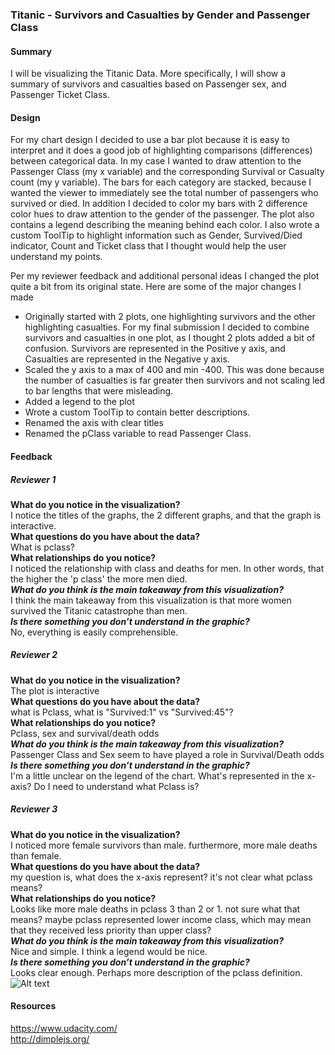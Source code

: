 ### Titanic - Survivors and Casualties by Gender and Passenger Class

#### Summary
I will be visualizing the Titanic Data. More specifically, I will show a summary of survivors and casualties based on Passenger sex, and Passenger Ticket Class.

#### Design
For my chart design I decided to use a bar plot because it is easy to interpret and it does a good job of highlighting comparisons (differences) between categorical data. In my case I wanted to draw attention to the Passenger Class (my x variable) and the corresponding Survival or Casualty count (my y variable). The bars for each category are stacked, because I wanted the viewer to immediately see the total number of passengers who survived or died. In addition I decided to color my bars with 2 difference color hues to draw attention to the gender of the passenger. The plot also contains a legend describing the meaning behind each color. I also wrote a custom ToolTip to highlight information such as Gender, Survived/Died indicator, Count and Ticket class that I thought would help the user understand my points. 

Per my reviewer feedback and additional personal ideas I changed the plot quite a bit from its original state. Here are some of the major changes I made
- Originally started with 2 plots, one highlighting survivors and the other highlighting casualties. For my final submission I decided to combine survivors and casualties in one plot, as I thought 2 plots added a bit of confusion. Survivors are represented in the Positive y axis, and Casualties are represented in the Negative y axis.
- Scaled the y axis to a max of 400 and min -400. This was done because the number of casualties is far greater then survivors and not scaling led to bar lengths that were misleading.
- Added a legend to the plot
- Wrote a custom ToolTip to contain better descriptions.
- Renamed the axis with clear titles
- Renamed the pClass variable to read Passenger Class.


#### Feedback

##### Reviewer 1

**What do you notice in the visualization?**<br>
	I notice the titles of the graphs, the 2 different graphs, and that the graph is interactive.<br>
**What questions do you have about the data?**<br>
	What is pclass?<br> 
**What relationships do you notice?**<br>
	I noticed the relationship with class and deaths for men. In other words, that the higher the 'p class' the more men died.<br>
***What do you think is the main takeaway from this visualization?***<br>
	I think the main takeaway from this visualization is that more women survived the Titanic catastrophe than men.<br> 
***Is there something you don’t understand in the graphic?***<br>
	No, everything is easily comprehensible. 


##### Reviewer 2
**What do you notice in the visualization?**<br>
	The plot is interactive<br>
**What questions do you have about the data?**<br>
	what is Pclass, what is "Survived:1" vs "Survived:45"?<br>
**What relationships do you notice?**<br>
	Pclass, sex and survival/death odds<br>
***What do you think is the main takeaway from this visualization?***<br>
	Passenger Class and Sex seem to have played a role in Survival/Death odds<br>
***Is there something you don’t understand in the graphic?***<br>
	I'm a little unclear on the legend of the chart. What's represented in the x-axis? Do I need to understand what Pclass is?
	
##### Reviewer 3
**What do you notice in the visualization?**<br>
	I noticed more female survivors than male. furthermore, more male deaths than female.<br> 
**What questions do you have about the data?**<br>
	my question is, what does the x-axis represent? it's not clear what pclass means?<br> 
**What relationships do you notice?**<br>
	Looks like more male deaths in pclass 3 than 2 or 1. not sure what that means? maybe pclass represented lower income class, which may mean that they received less priority than upper class?<br> 
***What do you think is the main takeaway from this visualization?***<br>
	Nice and simple. I think a legend would be nice.<br> 
***Is there something you don’t understand in the graphic?***<br>
	Looks clear enough. Perhaps more description of the pclass definition. 
![Alt text](chart?raw=true "")

#### Resources
https://www.udacity.com/<br>
http://dimplejs.org/

